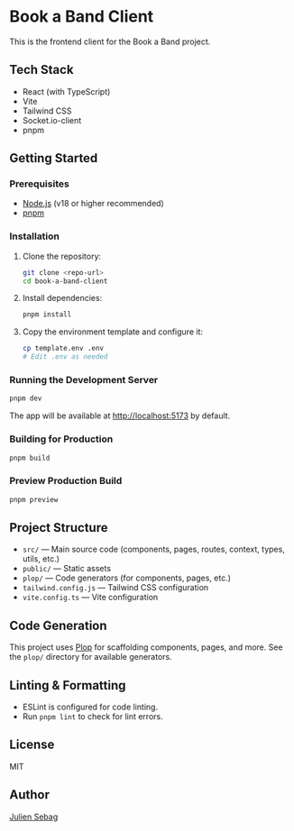 # Book a Band Client

This is the frontend client for the Book a Band project.

## Tech Stack
- React (with TypeScript)
- Vite
- Tailwind CSS
- Socket.io-client
- pnpm

## Getting Started

### Prerequisites
- [Node.js](https://nodejs.org/) (v18 or higher recommended)
- [pnpm](https://pnpm.io/)

### Installation

1. Clone the repository:
   ```sh
   git clone <repo-url>
   cd book-a-band-client
   ```
2. Install dependencies:
   ```sh
   pnpm install
   ```
3. Copy the environment template and configure it:
   ```sh
   cp template.env .env
   # Edit .env as needed
   ```

### Running the Development Server

```sh
pnpm dev
```

The app will be available at [http://localhost:5173](http://localhost:5173) by default.

### Building for Production

```sh
pnpm build
```

### Preview Production Build

```sh
pnpm preview
```

## Project Structure

- `src/` — Main source code (components, pages, routes, context, types, utils, etc.)
- `public/` — Static assets
- `plop/` — Code generators (for components, pages, etc.)
- `tailwind.config.js` — Tailwind CSS configuration
- `vite.config.ts` — Vite configuration

## Code Generation

This project uses [Plop](https://plopjs.com/) for scaffolding components, pages, and more. See the `plop/` directory for available generators.

## Linting & Formatting

- ESLint is configured for code linting.
- Run `pnpm lint` to check for lint errors.

## License

MIT

## Author

[Julien Sebag](https://julien-sebag.com)
